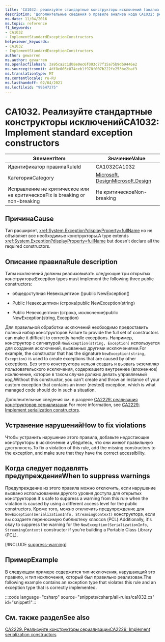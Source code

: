 ```yaml
---
title: 'CA1032: реализуйте стандартные конструкторы исключений (анализ кода)'
description: 'Дополнительные сведения о правиле анализа кода CA1032: реализация стандартных конструкторов исключений'
ms.date: 11/04/2016
ms.topic: reference
f1_keywords:
- CA1032
- ImplementStandardExceptionConstructors
helpviewer_keywords:
- CA1032
- ImplementStandardExceptionConstructors
author: gewarren
ms.author: gewarren
ms.openlocfilehash: 3a95ca2c1d08e0ec6f003c77f15a75b9db9446e2
ms.sourcegitcommit: 4df8e005c074ceb1f978f007b222fe253be2baf3
ms.translationtype: MT
ms.contentlocale: ru-RU
ms.lasthandoff: 02/04/2021
ms.locfileid: "99547275"
---
```

# <a name="ca1032-implement-standard-exception-constructors"></a><span data-ttu-id="3bea0-103">CA1032. Реализуйте стандартные конструкторы исключений</span><span class="sxs-lookup"><span data-stu-id="3bea0-103">CA1032: Implement standard exception constructors</span></span>

| <span data-ttu-id="3bea0-104">Элемент</span><span class="sxs-lookup"><span data-stu-id="3bea0-104">Item</span></span>                                     | <span data-ttu-id="3bea0-105">Значение</span><span class="sxs-lookup"><span data-stu-id="3bea0-105">Value</span></span>            |
|------------------------------------------|------------------|
| <span data-ttu-id="3bea0-106">Идентификатор правила</span><span class="sxs-lookup"><span data-stu-id="3bea0-106">RuleId</span></span>                                   | <span data-ttu-id="3bea0-107">CA1032</span><span class="sxs-lookup"><span data-stu-id="3bea0-107">CA1032</span></span>           |
| <span data-ttu-id="3bea0-108">Категория</span><span class="sxs-lookup"><span data-stu-id="3bea0-108">Category</span></span>                                 | [<span data-ttu-id="3bea0-109">Microsoft. Design</span><span class="sxs-lookup"><span data-stu-id="3bea0-109">Microsoft.Design</span></span>](design-warnings.md) |
| <span data-ttu-id="3bea0-110">Исправление не критическое или не критическое</span><span class="sxs-lookup"><span data-stu-id="3bea0-110">Fix is breaking or non-breaking</span></span> | <span data-ttu-id="3bea0-111">Не критическое</span><span class="sxs-lookup"><span data-stu-id="3bea0-111">Non-breaking</span></span>     |

## <a name="cause"></a><span data-ttu-id="3bea0-112">Причина</span><span class="sxs-lookup"><span data-stu-id="3bea0-112">Cause</span></span>

<span data-ttu-id="3bea0-113">Тип расширяет, <xref:System.Exception?displayProperty=fullName> но не объявляет все необходимые конструкторы.</span><span class="sxs-lookup"><span data-stu-id="3bea0-113">A type extends <xref:System.Exception?displayProperty=fullName> but doesn't declare all the required constructors.</span></span>

## <a name="rule-description"></a><span data-ttu-id="3bea0-114">Описание правила</span><span class="sxs-lookup"><span data-stu-id="3bea0-114">Rule description</span></span>

<span data-ttu-id="3bea0-115">Типы исключений должны реализовывать следующие три открытых конструктора:</span><span class="sxs-lookup"><span data-stu-id="3bea0-115">Exception types must implement the following three public constructors:</span></span>

- <span data-ttu-id="3bea0-116">общедоступная Невексцептион ()</span><span class="sxs-lookup"><span data-stu-id="3bea0-116">public NewException()</span></span>

- <span data-ttu-id="3bea0-117">Public Невексцептион (строка)</span><span class="sxs-lookup"><span data-stu-id="3bea0-117">public NewException(string)</span></span>

- <span data-ttu-id="3bea0-118">Public Невексцептион (строка, исключение)</span><span class="sxs-lookup"><span data-stu-id="3bea0-118">public NewException(string, Exception)</span></span>

<span data-ttu-id="3bea0-119">Для правильной обработки исключений необходимо предоставить полный набор конструкторов.</span><span class="sxs-lookup"><span data-stu-id="3bea0-119">Failure to provide the full set of constructors can make it difficult to correctly handle exceptions.</span></span> <span data-ttu-id="3bea0-120">Например, конструктор с сигнатурой `NewException(string, Exception)` используется для создания исключений, вызванных другими исключениями.</span><span class="sxs-lookup"><span data-stu-id="3bea0-120">For example, the constructor that has the signature `NewException(string, Exception)` is used to create exceptions that are caused by other exceptions.</span></span> <span data-ttu-id="3bea0-121">Без этого конструктора нельзя создать и вызвать экземпляр пользовательского исключения, содержащего внутреннее (вложенное) исключение, которое в таком случае должно делать управляемый код.</span><span class="sxs-lookup"><span data-stu-id="3bea0-121">Without this constructor, you can't create and throw an instance of your custom exception that contains an inner (nested) exception, which is what managed code should do in such a situation.</span></span>

<span data-ttu-id="3bea0-122">Дополнительные сведения см. в разделе [CA2229: реализация конструкторов сериализации](ca2229.md).</span><span class="sxs-lookup"><span data-stu-id="3bea0-122">For more information, see [CA2229: Implement serialization constructors](ca2229.md).</span></span>

## <a name="how-to-fix-violations"></a><span data-ttu-id="3bea0-123">Устранение нарушений</span><span class="sxs-lookup"><span data-stu-id="3bea0-123">How to fix violations</span></span>

<span data-ttu-id="3bea0-124">Чтобы устранить нарушение этого правила, добавьте недостающие конструкторы в исключение и убедитесь, что они имеют правильную доступность.</span><span class="sxs-lookup"><span data-stu-id="3bea0-124">To fix a violation of this rule, add the missing constructors to the exception, and make sure that they have the correct accessibility.</span></span>

## <a name="when-to-suppress-warnings"></a><span data-ttu-id="3bea0-125">Когда следует подавлять предупреждения</span><span class="sxs-lookup"><span data-stu-id="3bea0-125">When to suppress warnings</span></span>

<span data-ttu-id="3bea0-126">Предупреждение из этого правила можно отключить, если нарушение вызвано использованием другого уровня доступа для открытых конструкторов.</span><span class="sxs-lookup"><span data-stu-id="3bea0-126">It's safe to suppress a warning from this rule when the violation is caused by using a different access level for the public constructors.</span></span> <span data-ttu-id="3bea0-127">Кроме того, можно отключить предупреждение для `NewException(SerializationInfo, StreamingContext)` конструктора, если вы создаете переносимую библиотеку классов (PCL).</span><span class="sxs-lookup"><span data-stu-id="3bea0-127">Additionally, it's okay to suppress the warning for the `NewException(SerializationInfo, StreamingContext)` constructor if you're building a Portable Class Library (PCL).</span></span>

[!INCLUDE [suppress-warning](../../../../includes/code-analysis/suppress-warning.md)]

## <a name="example"></a><span data-ttu-id="3bea0-128">Пример</span><span class="sxs-lookup"><span data-stu-id="3bea0-128">Example</span></span>

<span data-ttu-id="3bea0-129">В следующем примере содержится тип исключения, нарушающий это правило, и тип исключения, который был правильно реализован.</span><span class="sxs-lookup"><span data-stu-id="3bea0-129">The following example contains an exception type that violates this rule and an exception type that is correctly implemented.</span></span>

:::code language="csharp" source="snippets/csharp/all-rules/ca1032.cs" id="snippet1":::

## <a name="see-also"></a><span data-ttu-id="3bea0-130">См. также раздел</span><span class="sxs-lookup"><span data-stu-id="3bea0-130">See also</span></span>

[<span data-ttu-id="3bea0-131">CA2229. Реализуйте конструкторы сериализации</span><span class="sxs-lookup"><span data-stu-id="3bea0-131">CA2229: Implement serialization constructors</span></span>](ca2229.md)
